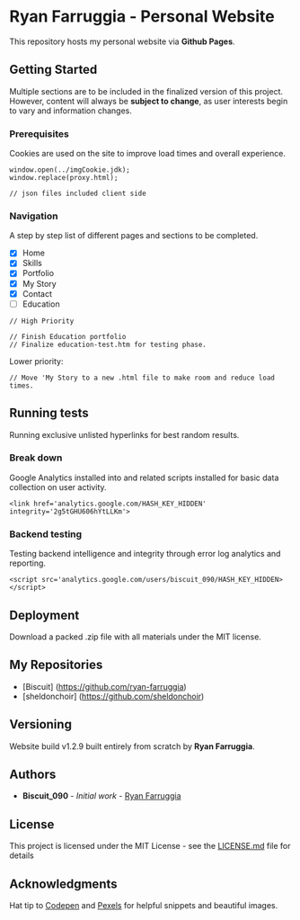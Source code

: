 # Ryan Farruggia - Personal Website

This repository hosts my personal website via **Github Pages**.

## Getting Started

Multiple sections are to be included in the finalized version of this project. However, content will always be __subject to change__, as user interests begin to vary and information changes.

### Prerequisites

Cookies are used on the site to improve load times and overall experience.

```
window.open(../imgCookie.jdk);
window.replace(proxy.html);

// json files included client side
```

### Navigation

A step by step list of different pages and sections to be completed.

- [x] Home
- [x] Skills
- [x] Portfolio
- [x] My Story
- [x] Contact
- [ ] Education

```
// High Priority

// Finish Education portfolio
// Finalize education-test.htm for testing phase.
```

Lower priority:

```
// Move 'My Story to a new .html file to make room and reduce load times.
```

## Running tests

Running exclusive unlisted hyperlinks for best random results.

### Break down

Google Analytics installed into <head> and related scripts installed for basic data collection on user activity.

```
<link href='analytics.google.com/HASH_KEY_HIDDEN' integrity='2g5tGHU606hYtLLKm'>
```

### Backend testing

Testing backend intelligence and integrity through error log analytics and reporting.

```
<script src='analytics.google.com/users/biscuit_090/HASH_KEY_HIDDEN></script>
```

## Deployment

Download a packed .zip file with all materials under the MIT license.

## My Repositories

* [Biscuit] (https://github.com/ryan-farruggia)
* [sheldonchoir] (https://github.com/sheldonchoir)

## Versioning

Website build v1.2.9 built entirely from scratch by **Ryan Farruggia**.

## Authors

* **Biscuit_090** - *Initial work* - [Ryan Farruggia](https://github.com/ryan-farruggia)

## License

This project is licensed under the MIT License - see the [LICENSE.md](LICENSE.md) file for details

## Acknowledgments

Hat tip to [Codepen](https://codepen.io) and [Pexels](https://pexels.com) for helpful snippets and beautiful images.

